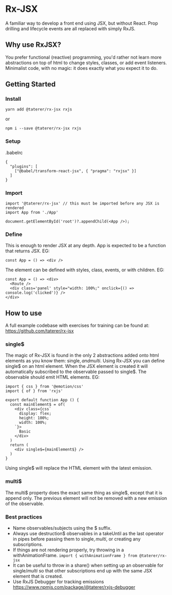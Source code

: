 # Rx-JSX
A familiar way to develop a front end using JSX, but without React. Prop drilling and lifecycle events are all replaced with simply RxJS.

## Why use RxJSX?
You prefer functional (reactive) programming, you'd rather not learn more abstractions on top of html to change styles, classes, or add event listeners. Minimalist code, with no magic: it does exactly what you expect it to do.

## Getting Started
### Install
```yarn add @taterer/rx-jsx rxjs```

or

 ```npm i --save @taterer/rx-jsx rxjs```

### Setup
.babelrc
```
{
  "plugins": [
    ["@babel/transform-react-jsx", { "pragma": "rxjsx" }]
  ]
}
```

### Import
```
import '@taterer/rx-jsx' // this must be imported before any JSX is rendered
import App from './App'

document.getElementById('root')?.appendChild(<App />);
```

### Define
This is enough to render JSX at any depth. App is expected to be a function that returns JSX. EG:
```
const App = () => <div />
```
The element can be defined with styles, class, events, or with children. EG:
```
const App = () => <div>
  <Route />
  <div class='panel' style="width: 100%;" onclick={() => console.log('clicked')} />
</div>
```

## How to use
A full example codebase with exercises for training can be found at: https://github.com/taterer/rx-jsx

### single$
The magic of Rx-JSX is found in the only 2 abstractions added onto html elements as you know them: single$, and multi$. Using Rx-JSX you can define single$ on an html element. When the JSX element is created it will automatically subscribed to the observable passed to single$. The observable should emit HTML elements. EG:
```
import { css } from '@emotion/css'
import { of } from 'rxjs'

export default function App () {
  const mainElement$ = of(
    <div class={css`
      display: flex;
      height: 100%;
      width: 100%;
    `}>
      Basic
    </div>
  )
  return (
    <div single$={mainElement$} />
  )
}
```
Using single$ will replace the HTML element with the latest emission.
### multi$
The multi$ property does the exact same thing as single$, except that it is append only. The previous element will not be removed with a new emission of the observable.
### Best practices
- Name observables/subjects using the $ suffix.
- Always use destruction$ observables in a takeUntil as the last operator in pipes before passing them to single$, multi$, or creating any subscriptions.
- If things are not rendering properly, try throwing in a withAnimationFrame. ```import { withAnimationFrame } from @taterer/rx-jsx```
- It can be useful to throw in a share() when setting up an observable for single$/multi$ so that other subscriptions end up with the same JSX element that is created.
- Use RxJS Debugger for tracking emissions https://www.npmjs.com/package/@taterer/rxjs-debugger
